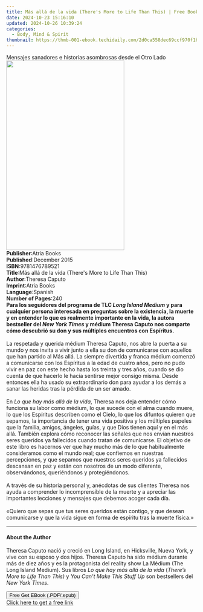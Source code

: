 ```yaml
---
title: Más allá de la vida (There's More to Life Than This) | Free Book
date: 2024-10-23 15:16:10
updated: 2024-10-26 10:39:24
categories:
  - Body, Mind & Spirit
thumbnail: https://thmb-001-ebook.techidaily.com/2d0ca558dec69ccf970f1bfb32e79d9c9b5402a7338523cb63ebe4326caa2c9b.jpg
---
```

<main id="book-container">
  <div class="flex flex-col">
    <div class="book-brief flex-1 py-6 px-4 sm:p-6 md:py-10 md:px-8">
      <!-- brief-->
      <div class="book-brief-main">
        Mensajes sanadores e historias asombrosas desde el Otro Lado
      </div>
    </div>
    <div
      class="book-meta-info flex-1 grid gap-4 col-start-1 col-end-3 row-start-1 sm:mb-6 sm:grid-cols-4 lg:gap-6 lg:col-start-2 lg:row-end-6 lg:row-span-6 lg:mb-0"
    >
      <div
        class="book-meta-info-left place-content-center mt-4 p-4 text-sm leading-6 col-start-2 col-span-2 dark:text-slate-400"
      >
        <img
          class="w-full h-500 object-cover rounded-lg sm:h-255 sm:col-span-2 lg:col-span-full"
          src="https://img-001-ebook.techidaily.com/cfc70993466cecb1522a772907c2e7455895758c749f6fcef7e34213cbcc0c0f.jpg"
          alt=""
          width="312"
          height="500"
        />
      </div>
      <div
        class="book-meta-info-right mt-2 col-start-1 row-start-2 col-span-3 self-center"
      >
        <!-- meta data  -->
        <div class="flex flex-col px-4 md:px-8">
          <div class="flex-1">
            <strong>Publisher</strong>:<span class="px-2">Atria Books</span>
          </div>
          <div class="flex-1">
            <strong>Published</strong>:<span class="px-2">December 2015</span>
          </div>
          <div class="flex-1">
            <strong>ISBN</strong>:<span class="px-2">9781476789521</span>
          </div>
          <div class="flex-1">
            <strong>Title</strong>:<span class="px-2"
              >Más allá de la vida (There&#39;s More to Life Than This)</span
            >
          </div>
          <div class="flex-1">
            <strong>Author</strong>:<span class="px-2">Theresa Caputo</span>
          </div>
          <div class="flex-1">
            <strong>Imprint</strong>:<span class="px-2">Atria Books</span>
          </div>
          <div class="flex-1">
            <strong>Language</strong>:<span class="px-2">Spanish</span>
          </div>
          <div class="flex-1">
            <strong>Number of Pages</strong>:<span class="px-2">240</span>
          </div>
        </div>
      </div>
    </div>
    <div class="book-description flex-1 py-6 px-4 sm:p-6 md:py-10 md:px-8">
      <div class="book-description-main">
        <div accordion-content="" id="description">
          <b
            >Para los seguidores del programa de TLC <i>Long Island Medium </i>y
            para cualquier persona interesada en preguntas sobre la existencia,
            la muerte y en entender lo que es realmente importante en la vida,
            la autora bestseller del <i>New York Times</i> y médium Theresa
            Caputo nos comparte cómo descubrió su don y sus múltiples encuentros
            con Espíritus.</b
          ><br /><br />La respetada y querida médium Theresa Caputo, nos abre la
          puerta a su mundo y nos invita a vivir junto a ella su don de
          comunicarse con aquellos que han partido al Más allá. La siempre
          divertida y franca médium comenzó a comunicarse con los Espíritus a la
          edad de cuatro años, pero no pudo vivir en paz con este hecho hasta
          los treinta y tres años, cuando se dio cuenta de que hacerlo le hacía
          sentirse mejor consigo misma. Desde entonces ella ha usado su
          extraordinario don para ayudar a los demás a sanar las heridas tras la
          pérdida de un ser amado.<br />
          <br />En <i>Lo que hay más allá de la vida</i>, Theresa nos deja
          entender cómo funciona su labor como médium, lo que sucede con el alma
          cuando muere, lo que los Espíritus describen como el Cielo, lo que los
          difuntos quieren que sepamos, la importancia de tener una vida
          positiva y los múltiples papeles que la familia, amigos, ángeles,
          guías, y que Dios tienen aquí y en el más allá. También explora cómo
          reconocer las señales que nos envían nuestros seres queridos ya
          fallecidos cuando tratan de comunicarse. El objetivo de este libro es
          hacernos ver que hay mucho más de lo que habitualmente consideramos
          como el mundo real; que confiemos en nuestras percepciones, y que
          sepamos que nuestros seres queridos ya fallecidos descansan en paz y
          están con nosotros de un modo diferente, observándonos, queriéndonos y
          protegiéndonos.<br />
          <br />A través de su historia personal y, anécdotas de sus clientes
          Theresa nos ayuda a comprender lo incomprensible de la muerte y a
          apreciar las importantes lecciones y mensajes que debemos acoger cada
          día.<br />
          <br />«Quiero que sepas que tus seres queridos están contigo, y que
          desean comunicarse y que la vida sigue en forma de espíritu tras la
          muerte física.»
        </div>
        <div class="accordion-fader"></div>
      </div>
    </div>
    <div class="book-excerpts flex-1 py-6 px-4 sm:p-6 md:py-10 md:px-8">
      <!-- excerpts-->
      <div class="book-excerpts-main">
        <hr />
        <h4 class="placeholder placeholder-heading">
          <span>About the Author</span>
        </h4>
        <p>
          Theresa Caputo nació y creció en Long Island, en Hicksville, Nueva
          York, y vive con su esposo y dos hijos. Theresa Caputo ha sido médium
          durante más de diez años y es la protagonista del reality show La
          Médium (The Long Island Medium). Sus libros
          <i>Lo que hay más allá de la vida</i> (<i
            >There’s More to Life Than This)</i
          >
          y <i>You Can’t Make This Stuff Up</i> son bestsellers del
          <i>New York Times</i>.
        </p>
      </div>
    </div>
    <div
      class="book-about-author flex-1 py-6 px-4 sm:p-6 md:py-10 md:px-8"
    ></div>
    <div class="book-free-get flex-1 py-6 px-4 sm:p-6 md:py-10 md:px-8">
      <button
        id="btn-free-get"
        class="bg-blue-500 hover:bg-blue-700 text-white font-bold py-2 px-4 rounded"
      >
        Free Get EBook (.PDF/.epub)
      </button>
      <div id="countdown-display" class="px-2 text-lg mt-2"></div>
      <a
        id="free-link"
        class="hidden bg-blue-500 hover:bg-blue-700 text-white font-bold py-2 px-4 rounded"
        href="https://www.ebooks.com/en-us/book/1744915/m-s-all-de-la-vida-there-s-more-to-life-than-this/theresa-caputo/"
        target="_blank"
        >Click here to get a free link</a
      >
    </div>
    <script>
      let countdownTime = 0;
      let countdownInterval = null;
      document
        .getElementById('btn-free-get')
        .addEventListener('click', startCountdown);
      function startCountdown() {
        countdownTime = new Date().getTime() + 60000 * 3;
        countdownInterval = setInterval(updateCountdown, 1000);
        document.getElementById('btn-free-get').disabled = true;
        document
          .getElementById('btn-free-get')
          .classList.add('bg-gray-500', 'cursor-not-allowed');
      }
      function updateCountdown() {
        let currentTime = new Date().getTime();
        let timeLeft = countdownTime - currentTime;
        let secondsLeft = Math.floor(timeLeft / 1000);
        document.getElementById('countdown-display').innerHTML =
          `Remaining time: ${secondsLeft} seconds.`;
        if (secondsLeft <= 0) {
          clearInterval(countdownInterval);
          document.getElementById('btn-free-get').classList.add('hidden');
          document.getElementById('free-link').classList.remove('hidden');
          document.getElementById('countdown-display').innerHTML = '';
        }
      }
    </script>
  </div>
</main>
